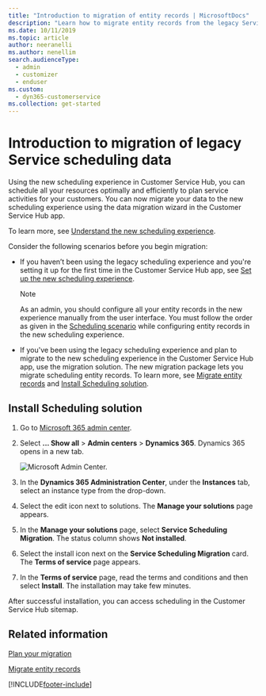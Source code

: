 ```yaml
---
title: "Introduction to migration of entity records | MicrosoftDocs"
description: "Learn how to migrate entity records from the legacy Service Scheduling to Unified Interface Service Scheduling."
ms.date: 10/11/2019
ms.topic: article
author: neeranelli
ms.author: nenellim
search.audienceType: 
  - admin
  - customizer
  - enduser
ms.custom: 
  - dyn365-customerservice
ms.collection: get-started
---
```


# Introduction to migration of legacy Service scheduling data

Using the new scheduling experience in Customer Service Hub, you can schedule all your resources optimally and efficiently to plan service activities for your customers. You can now migrate your data to the new scheduling experience using the data migration wizard in the Customer Service Hub app.

To learn more, see [Understand the new scheduling experience](basics-service-service-scheduling.md).

Consider the following scenarios before you begin migration:

- If you haven’t been using the legacy scheduling experience and you're setting it up for the first time in the Customer Service Hub app, see [Set up the new scheduling experience](scheduling-experience.md).

    > [!Note]
    > As an admin, you should configure all your entity records in the new experience manually from the user interface. You must follow the order as given in the [Scheduling scenario](basics-service-service-scheduling.md#scheduling-scenario) while configuring entity records in the new scheduling experience.

- If you've been using the legacy scheduling experience and plan to migrate to the new scheduling experience in the Customer Service Hub app, use the migration solution. The new migration package lets you migrate scheduling entity records. To learn more, see [Migrate entity records](migrate-entity-records.md) and [Install Scheduling solution](#install-scheduling-solution).

## Install Scheduling solution

1. Go to [Microsoft 365 admin center](https://admin.microsoft.com/AdminPortal/Home).

2. Select **... Show all** > **Admin centers** > **Dynamics 365**. Dynamics 365 opens in a new tab.

    ![Microsoft Admin Center.](../media/microsoft-365-admin-center-dynamics-csh.png "Microsoft Admin Center")

3. In the **Dynamics 365 Administration Center**, under the **Instances** tab, select an instance type from the drop-down.

4. Select the edit icon next to solutions. The **Manage your solutions** page appears.

5. In the **Manage your solutions** page, select **Service Scheduling Migration**. The status column shows **Not installed**.

6. Select the install icon next on the **Service Scheduling Migration** card. The **Terms of service** page appears.

7. In the **Terms of service** page, read the terms and conditions and then select **Install**. The installation may take few minutes.

After successful installation, you can access scheduling in the Customer Service Hub sitemap.

## Related information

[Plan your migration](plan-migration.md)

[Migrate entity records](migrate-entity-records.md)


[!INCLUDE[footer-include](../../includes/footer-banner.md)]
